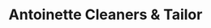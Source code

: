 ---
title: "Antoinette Cleaners & Tailor"
url: /ridgewood/antoinette-cleaners-and-tailor/
shop: laundry
---